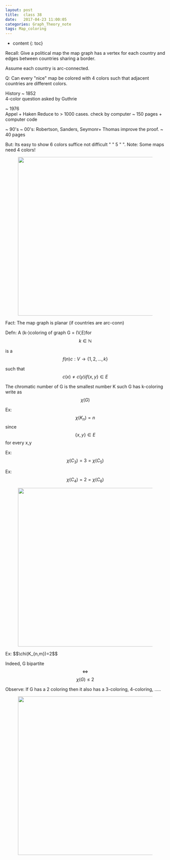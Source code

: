 ```yaml
---
layout: post
title:  class 38
date:   2017-04-23 11:00:05
categories: Graph_Theory_note
tags: Map_coloring
---
```

* content
{: toc}

Recall: Give a political map the map graph has a vertex for each country and edges between countries sharing a border. 







Assume each country is arc-connected. 

Q: Can every "nice" map be colored with 4 colors such that adjacent countries are different colors. 

History
~ 1852  
4-color question asked by Guthrie

~ 1976  
Appel + Haken
Reduce to > 1000 cases.
check by computer
~ 150 pages + computer code

~ 90's ~ 00's: 
Robertson, Sanders, Seymonr+ Thomas
improve the proof. 
~ 40 pages		

But: Its easy to show 6 colors suffice not difficult " " 5 " ".
Note: Some maps need 4 colors!

<figure>
<img src = "{{root_url | prepend: site.baseurl}}/asset/graph_theory/pic/class-note/class-38/class-38-a.gif" width = "500">
<figurecpation> </figurecpation>
</figure>

Fact: The map graph is planar (if countries are arc-conn)

Defn: A (k-)coloring of graph G = (V,E)for $$k \in \mathbb{N}$$ 

is a $$f(n) c:V \to \{1,2,...,k\}$$

such that $$c(x)≠ c(y) if \{x,y\}\in E$$

The chromatic number of G is the smallest number K such G has k-coloring write as $$\chi(G)$$

Ex: $$\chi(K_{n})=n$$ since $$\{x,y\}\in E$$ for every x,y

Ex: $$\chi(C_{3})=3=\chi(C_{5})$$

Ex: $$\chi(C_{4})=2=\chi(C_{6})$$

<figure>
<img src = "{{root_url | prepend: site.baseurl}}/asset/graph_theory/pic/class-note/class-38/class-38-b.gif" width = "500">
<figurecpation> </figurecpation>
</figure>
Ex: $$\chi(K_{n,m})=2$$

Indeed, G bipartite $$\iff$$ $$\chi(G)≤2$$

Observe: If G has a 2 coloring then it also has a 3-coloring, 4-coloring, ..... 

<figure>
<img src = "{{root_url | prepend: site.baseurl}}/asset/graph_theory/pic/class-note/class-38/class-38-c.jpeg" width = "500">
<figurecpation> </figurecpation>
</figure>



